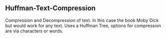 ## Huffman-Text-Compression
Compression and Decompression of text. In this case the book Moby Dick but would work for any text. Uses a Huffman Tree, options for compression are via characters or words.
